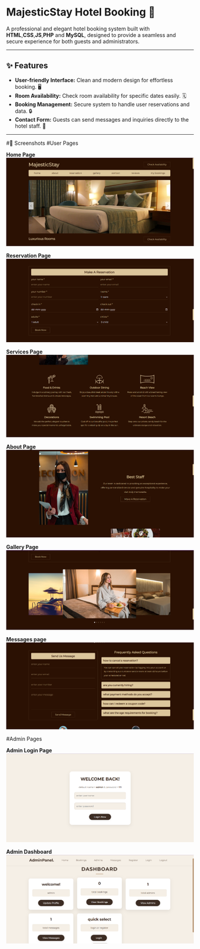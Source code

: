 # MajesticStay Hotel Booking 🏨

A professional and elegant hotel booking system built with **HTML**,**CSS**,**JS**,**PHP** and **MySQL**, designed to provide a seamless and secure experience for both guests and administrators.

---

## ✨ Features

- **User-friendly Interface:** Clean and modern design for effortless booking. 🖥️  
- **Room Availability:** Check room availability for specific dates easily. 🗓️  
- **Booking Management:** Secure system to handle user reservations and data. 🔒  
- **Contact Form:** Guests can send messages and inquiries directly to the hotel staff. 📧  

---


#📸 Screenshots
#User Pages

**Home Page**
![MajesticStay Home Page](screenshots/home.png)

**Reservation Page**
![Reservation Page](screenshots/reservation.png)

**Services Page**
![Services Page](screenshots/services.png)

**About Page**
![About Page](screenshots/about.png)

**Gallery Page**
![Gallery Page](screenshots/gallery.png)

**Messages page**
![Send Messages](screenshots/send-messages.png)

#Admin Pages

**Admin Login Page**
![Admin Login](screenshots/admin-login.png)

**Admin Dashboard**
![Admin Dashboard](screenshots/admin-dashboard.png)

